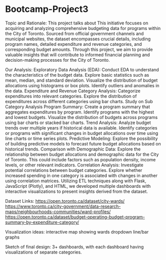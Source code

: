# Bootcamp-Project3
Topic and Rationale:
This project talks about This initiative focuses on acquiring and analyzing comprehensive budgeting data for programs within the City of Toronto. Sourced from official government channels and municipal websites, the dataset encompasses crucial details, including program names, detailed expenditure and revenue categories, and corresponding budget amounts. Through this project, we aim to provide valuable insights that will contribute to informed financial planning and decision-making processes for the City of Toronto.

Our Analysis:
Exploratory Data Analysis (EDA): Conduct EDA to understand the characteristics of the budget data. Explore basic statistics such as mean, median, and standard deviation. Visualize the distribution of budget allocations using histograms or box plots. Identify outliers and anomalies in the data.
Expenditure and Revenue Category Analysis: Categorize expenditures into relevant categories. Explore the distribution of expenditures across different categories using bar charts. Study on Sub Category Analysis
Program Summary: Create a program summary that aggregates expenditures by program. Identify programs with the highest and lowest budgets. Visualize the distribution of budgets across programs using bar charts or stacked bar charts.
Trend Analysis: Analyze budget trends over multiple years if historical data is available. Identify categories or programs with significant changes in budget allocations over time using line charts or time series plots.
Predictive Modeling: Explore the possibility of building predictive models to forecast future budget allocations based on historical trends.
Comparison with Demographic Data: Explore the relationship between budget allocations and demographic data for the City of Toronto. This could include factors such as population density, income levels, or other relevant indicators.
Correlation Analysis: Investigate potential correlations between budget categories. Explore whether increased spending in one category is associated with changes in another using correlation matrices.
Utilizing ETL techniques along with Flask, JavaScript (Plotly), and HTML, we developed multiple dashboards with interactive visualizations to present insights derived from the dataset.


Dataset Links:
https://open.toronto.ca/dataset/city-wards/
https://www.toronto.ca/city-government/data-research-maps/neighbourhoods-communities/ward-profiles/
https://open.toronto.ca/dataset/budget-operating-budget-program-summary-by-expenditure-category/

Visualization ideas:
interactive map showing wards
dropdown
line/bar graphs


Sketch of final design:
3+ dashboards, with each dashboard having visualizations of separate categories.

